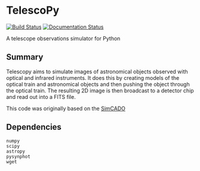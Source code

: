 # TelescoPy

[![Build Status](https://travis-ci.org/astronomyk/TelescoPy.svg?branch=master)](https://travis-ci.org/astronomyk/TelescoPy)
[![Documentation Status](//readthedocs.org/projects/telescopy/badge/?version=latest)](https://telescopy.readthedocs.io/en/latest/?badge=latest)

A telescope observations simulator for Python

## Summary

Telescopy aims to simulate images of astronomical objects observed with optical 
and infrared instruments. It does this by creating models of the optical train 
and astronomical objects and then pushing the object through the optical train. 
The resulting 2D image is then broadcast to a detector chip and read out into a 
FITS file. 

This code was originally based on the [SimCADO](www.univie.ac.at/simcado)

## Dependencies

```
numpy
scipy
astropy
pysynphot
wget
```